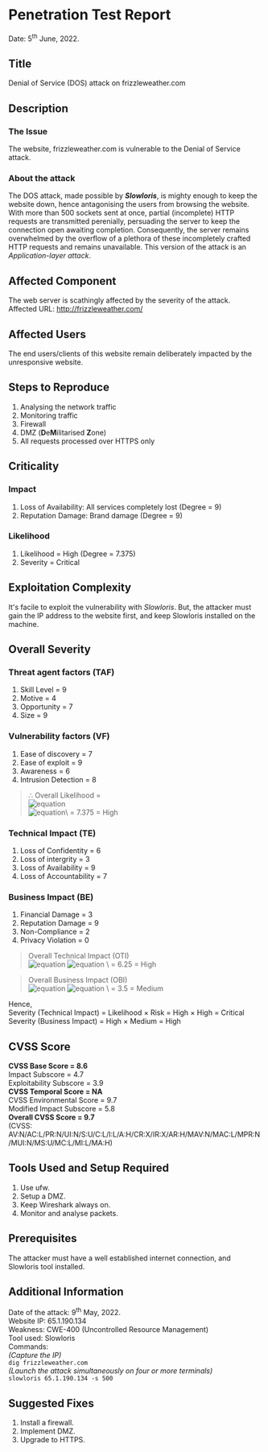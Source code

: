 # Penetration Test Report
Date: 5<sup>th</sup> June, 2022.
## Title
Denial of Service (DOS) attack on frizzleweather.com

## Description
### The Issue
The website, frizzleweather.com is vulnerable to the Denial of Service attack. 

### About the attack
The DOS attack, made possible by _**Slowloris**_, is mighty enough to keep the website down, hence antagonising the users from browsing the website. With more than 500 sockets sent at once, partial (incomplete) HTTP requests are transmitted perenially, persuading the server to keep the connection open awaiting completion. Consequently, the server remains overwhelmed by the overflow of a plethora of these incompletely crafted HTTP requests and remains unavailable. This version of the attack is an _Application-layer attack_.

## Affected Component
The web server is scathingly affected by the severity of the attack.\
Affected URL: http://frizzleweather.com/

## Affected Users
The end users/clients of this website remain deliberately impacted by the unresponsive website.

## Steps to Reproduce
1. Analysing the network traffic
2. Monitoring traffic
3. Firewall
4. DMZ (**D**e**M**ilitarised **Z**one)
5. All requests processed over HTTPS only

## Criticality
### Impact
1. Loss of Availability: All services completely lost (Degree = 9)
2. Reputation Damage: Brand damage (Degree = 9)
### Likelihood
1. Likelihood = High (Degree = 7.375)
2. Severity = Critical

## Exploitation Complexity
It's facile to exploit the vulnerability with _Slowloris_. But, the attacker must gain the IP address to the website first, and keep Slowloris installed on the machine.

## Overall Severity
### Threat agent factors (TAF)
1. Skill Level = 9
2. Motive = 4
3. Opportunity = 7
4. Size = 9
### Vulnerability factors (VF)
1. Ease of discovery = 7
2. Ease of exploit = 9
3. Awareness = 6
4. Intrusion Detection = 8

> ∴ Overall Likelihood = \
![equation](https://latex.codecogs.com/svg.image?\bg{white}=\frac{\sum&space;TAF&space;&plus;&space;\sum&space;VF}{\sum&space;no.&space;of&space;factors})\
![equation](https://latex.codecogs.com/svg.image?\bg{white}=\frac{(9&plus;4&plus;7&plus;9)&plus;(7&plus;9&plus;6&plus;8)}{8})\
= 7.375 = High

### Technical Impact (TE)
1. Loss of Confidentity = 6
2. Loss of intergrity = 3
3. Loss of Availability = 9
4. Loss of Accountability = 7

### Business Impact (BE)
1. Financial Damage = 3
2. Reputation Damage = 9
3. Non-Compliance = 2
4. Privacy Violation = 0

> Overall Technical Impact (OTI) \
![equation](https://latex.codecogs.com/svg.image?\bg{white}=\frac{\sum&space;TE}{\sum&space;no.&space;of&space;factors}) 
![equation](https://latex.codecogs.com/svg.image?\bg{white}=\frac{(6&plus;3&plus;9&plus;7)}{4}) \
= 6.25 = High

> Overall Business Impact (OBI) \
![equation](https://latex.codecogs.com/svg.image?\bg{white}=\frac{\sum&space;BE}{\sum&space;no.&space;of&space;factors}) 
![equation](https://latex.codecogs.com/svg.image?\bg{white}=\frac{(3&plus;9&plus;2&plus;0)}{4}) \
= 3.5 = Medium

Hence,\
Severity (Technical Impact) = Likelihood $\times$ Risk = High × High = Critical\
Severity (Business Impact) = High × Medium = High 

## CVSS Score
**CVSS Base Score = 8.6**\
Impact Subscore = 4.7\
Exploitability Subscore = 3.9\
**CVSS Temporal Score = NA**\
CVSS Environmental Score = 9.7\
Modified Impact Subscore = 5.8\
**Overall CVSS Score = 9.7**\
(CVSS: AV:N/AC:L/PR:N/UI:N/S:U/C:L/I:L/A:H/CR:X/IR:X/AR:H/MAV:N/MAC:L/MPR:N/MUI:N/MS:U/MC:L/MI:L/MA:H)

## Tools Used and Setup Required
1. Use ufw.
2. Setup a DMZ.
3. Keep Wireshark always on.
4. Monitor and analyse packets.

## Prerequisites
The attacker must have a well established internet connection, and Slowloris tool installed.

## Additional Information
Date of the attack: 9<sup>th</sup> May, 2022.\
Website IP: 65.1.190.134\
Weakness: CWE-400 (Uncontrolled Resource Management)\
Tool used: Slowloris\
Commands:\
_(Capture the IP)_\
`dig frizzleweather.com`\
_(Launch the attack simultaneously on four or more terminals)_\
`slowloris 65.1.190.134 -s 500`

## Suggested Fixes
1. Install a firewall.
2. Implement DMZ.
3. Upgrade to HTTPS.
